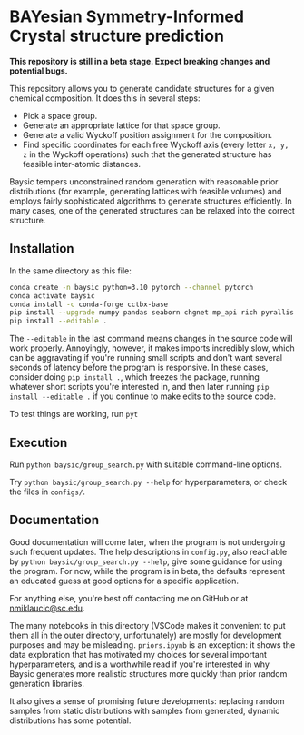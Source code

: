 # BAYesian Symmetry-Informed Crystal structure prediction

**This repository is still in a beta stage. Expect breaking changes and potential bugs.**

This repository allows you to generate candidate structures for a given chemical composition. It does this in several steps:

- Pick a space group.
- Generate an appropriate lattice for that space group.
- Generate a valid Wyckoff position assignment for the composition.
- Find specific coordinates for each free Wyckoff axis (every letter `x, y, z` in the Wyckoff operations) such that the generated structure has feasible inter-atomic distances.

Baysic tempers unconstrained random generation with reasonable prior distributions (for example, generating lattices with feasible volumes) and employs fairly sophisticated algorithms to generate structures efficiently. In many cases, one of the generated structures can be relaxed into the correct structure.

## Installation

In the same directory as this file:

```bash
conda create -n baysic python=3.10 pytorch --channel pytorch
conda activate baysic
conda install -c conda-forge cctbx-base
pip install --upgrade numpy pandas seaborn chgnet mp_api rich pyrallis scipy pyxtal monty tqdm pyro-ppl toml rho-plus
pip install --editable .
```

The `--editable` in the last command means changes in the source code will work properly. Annoyingly, however, it makes imports incredibly slow, which can be aggravating if you're running small scripts and don't want several seconds of latency before the program is responsive. In these cases, consider doing `pip install .`, which freezes the package, running whatever short scripts you're interested in, and then later running `pip install --editable .` if you continue to make edits to the source code.

To test things are working, run `pyt`

## Execution
Run `python baysic/group_search.py` with suitable command-line options.

Try `python baysic/group_search.py --help` for hyperparameters, or check the files in `configs/`.

## Documentation
Good documentation will come later, when the program is not undergoing such frequent updates. The help descriptions in `config.py`, also reachable by `python baysic/group_search.py --help`, give some guidance for using the program. For now, while the program is in beta, the defaults represent an educated guess at good options for a specific application.

For anything else, you're best off contacting me on GitHub or at [nmiklaucic@sc.edu](mailto:nmiklaucic@sc.edu).

The many notebooks in this directory (VSCode makes it convenient to put them all in the outer directory, unfortunately) are mostly for development purposes and may be misleading. `priors.ipynb` is an exception: it shows the data exploration that has motivated my choices for several important hyperparameters, and is a worthwhile read if you're interested in why Baysic generates more realistic structures more quickly than prior random generation libraries.

It also gives a sense of promising future developments: replacing random samples from static distributions with samples from generated, dynamic distributions has some potential.